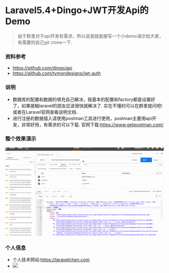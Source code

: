 # Laravel5.4+Dingo+JWT开发Api的Demo
> 由于群里对于api开发有需求，所以说我就直接写一个小demo演示给大家，有需要的自己git clone一下.

### 资料参考
- https://github.com/dingo/api
- https://github.com/tymondesigns/jwt-auth
### 说明
- 数据库的配置和数据的填充自己解决，我基本的配置和factory都是设置好了，如果接触laravel的朋友应该很快就解决了.
实在不懂的可以在群里提问吧!或者在Laravel官网查看说明文档.
- 进行注册的数据插入请使用postman工具进行使用，postman主要用api开发，非常好用，有需求的可以下载. 官网下载:https://www.getpostman.com/

### 整个效果演示
![](https://github.com/LaravelChen/laravel-api-demo/raw/master/images/record.gif)

### 个人信息
- 个人技术网站:https://laravelchen.com
- ![](https://photo.laravelchen.cn/qqqun.png)


